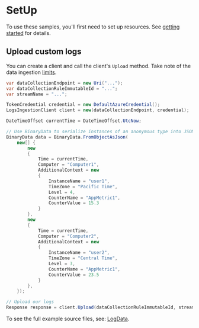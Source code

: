 # SetUp

To use these samples, you'll first need to set up resources. See [getting started](https://github.com/Azure/azure-sdk-for-net/blob/main/sdk/monitor/Azure.Monitor.Ingestion/README.md#getting-started) for details.

## Upload custom logs

You can create a client and call the client's `Upload` method. Take note of the data ingestion [limits](https://docs.microsoft.com/azure/azure-monitor/service-limits#custom-logs).

```C# Snippet:UploadCustomLogs
var dataCollectionEndpoint = new Uri("...");
var dataCollectionRuleImmutableId = "...";
var streamName = "...";

TokenCredential credential = new DefaultAzureCredential();
LogsIngestionClient client = new(dataCollectionEndpoint, credential);

DateTimeOffset currentTime = DateTimeOffset.UtcNow;

// Use BinaryData to serialize instances of an anonymous type into JSON
BinaryData data = BinaryData.FromObjectAsJson(
    new[] {
        new
        {
            Time = currentTime,
            Computer = "Computer1",
            AdditionalContext = new
            {
                InstanceName = "user1",
                TimeZone = "Pacific Time",
                Level = 4,
                CounterName = "AppMetric1",
                CounterValue = 15.3
            }
        },
        new
        {
            Time = currentTime,
            Computer = "Computer2",
            AdditionalContext = new
            {
                InstanceName = "user2",
                TimeZone = "Central Time",
                Level = 3,
                CounterName = "AppMetric1",
                CounterValue = 23.5
            }
        },
    });

// Upload our logs
Response response = client.Upload(dataCollectionRuleImmutableId, streamName, RequestContent.Create(data));
```

To see the full example source files, see:
[LogData](https://github.com/Azure/azure-sdk-for-net/blob/main/sdk/monitor/Azure.Monitor.Ingestion/tests/Samples/LogDataAndQuery.cs).